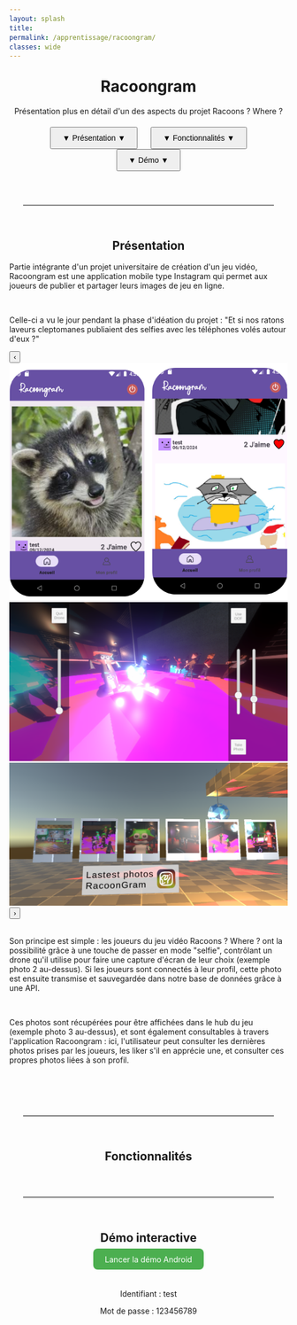 ```yaml
---
layout: splash
title:
permalink: /apprentissage/racoongram/
classes: wide
---
```



<div style="width: 100%; margin: 0 auto;">
<h1 style="text-align: center;margin-top: 30px;font-size:2em;">Racoongram</h1>

<p style="text-align: center;">Présentation plus en détail d'un des aspects du projet Racoons ? Where ?</p>

<div style="text-align: center; margin-top: 20px; margin-bottom: 40px;">
  <a href="#presentation" style="text-decoration: none;">
    <button class="scrolling-button" style="padding: 10px 20px; margin: 0 10px; font-size: 1em;">▼  Présentation  ▼</button>
  </a>
  <a href="#fonctionnalites" style="text-decoration: none;">
    <button class="scrolling-button" style="padding: 10px 20px; margin: 0 10px; font-size: 1em;">▼  Fonctionnalités  ▼</button>
  </a>
  <a href="#demo" style="text-decoration: none;">
    <button class="scrolling-button" style="padding: 10px 20px; margin: 0 10px; font-size: 1em;">▼  Démo  ▼</button>
  </a>
</div>



<hr style="border: none; border-top: 1px solid #ccc; margin: 60px auto; width: 90%;" />

<h2 id="presentation" class="scroll-target" style="text-align: center; border-bottom:none;">Présentation</h2>

<div class="project-section">
  <div class="project-text">
<p>Partie intégrante d'un projet universitaire de création d'un jeu vidéo, Racoongram est une application mobile type Instagram qui permet aux joueurs de publier et partager leurs images de jeu en ligne. </p><br><p>Celle-ci a vu le jour pendant la phase d'idéation du projet : "Et si nos ratons laveurs cleptomanes publiaient des selfies avec les téléphones volés autour d'eux ?"</p>
  </div>
<div class="carousel-container">
  <button class="carousel-button prev">‹</button>
  <div class="carousel-slide">
    <img src="/assets/images/racoongram1.png" alt="Écran 1">
    <img src="/assets/images/racoongram2.png" alt="Écran 2">
    <img src="/assets/images/racoongram3.png" alt="Écran 3">
  </div>
  <button class="carousel-button next">›</button>
</div>
</div>
<br>
<p>Son principe est simple : les joueurs du jeu vidéo Racoons ? Where ? ont la possibilité grâce à une touche de passer en mode "selfie", contrôlant un drone qu'il utilise pour faire une capture d'écran de leur choix (exemple photo 2 au-dessus). Si les joueurs sont connectés à leur profil, cette photo est ensuite transmise et sauvegardée dans notre base de données grâce à une API.</p><br>
<p>Ces photos sont récupérées pour être affichées dans le hub du jeu (exemple photo 3 au-dessus), et sont également consultables à travers l'application Racoongram : ici, l'utilisateur peut consulter les dernières photos prises par les joueurs, les liker s'il en apprécie une, et consulter ces propres photos liées à son profil.</p><br>

<hr style="border: none; border-top: 1px solid #ccc; margin: 60px auto; width: 90%;" />

<h2 id="fonctionnalites" class="scroll-target" style="text-align: center; border-bottom:none;">Fonctionnalités</h2>

<hr style="border: none; border-top: 1px solid #ccc; margin: 60px auto; width: 90%;" />

<section>
  <h2 id="demo" class="scroll-target" style="text-align: center; border-bottom:none;">Démo interactive</h2>
 
  <p style="text-align: center; margin-top: 1em;">
    <a href="https://appetize.io/app/b_omk4fpnh3uh4og4vv5frkmyroi" target="_blank" 
       style="padding: 0.75em 1.5em; background: #4CAF50; color: white; text-decoration: none; border-radius: 8px;">
       Lancer la démo Android
    </a>
  </p><br>
  <p style="text-align: center;margin-bottom:0px;">Identifiant : test</p>
  <p style="text-align: center;">Mot de passe : 123456789</p>
</section>


<script src="/javascript/carouselButtons.js"></script>
